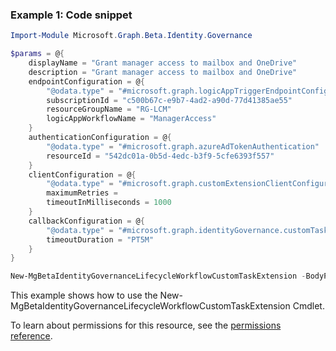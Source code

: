 ### Example 1: Code snippet

```powershellImport-Module Microsoft.Graph.Beta.Identity.Governance

$params = @{
	displayName = "Grant manager access to mailbox and OneDrive"
	description = "Grant manager access to mailbox and OneDrive"
	endpointConfiguration = @{
		"@odata.type" = "#microsoft.graph.logicAppTriggerEndpointConfiguration"
		subscriptionId = "c500b67c-e9b7-4ad2-a90d-77d41385ae55"
		resourceGroupName = "RG-LCM"
		logicAppWorkflowName = "ManagerAccess"
	}
	authenticationConfiguration = @{
		"@odata.type" = "#microsoft.graph.azureAdTokenAuthentication"
		resourceId = "542dc01a-0b5d-4edc-b3f9-5cfe6393f557"
	}
	clientConfiguration = @{
		"@odata.type" = "#microsoft.graph.customExtensionClientConfiguration"
		maximumRetries = 
		timeoutInMilliseconds = 1000
	}
	callbackConfiguration = @{
		"@odata.type" = "#microsoft.graph.identityGovernance.customTaskExtensionCallbackConfiguration"
		timeoutDuration = "PT5M"
	}
}

New-MgBetaIdentityGovernanceLifecycleWorkflowCustomTaskExtension -BodyParameter $params
```
This example shows how to use the New-MgBetaIdentityGovernanceLifecycleWorkflowCustomTaskExtension Cmdlet.
To learn about permissions for this resource, see the [permissions reference](/graph/permissions-reference).

